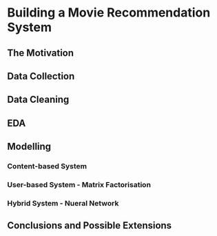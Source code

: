 # Building a Movie Recommendation System

## The Motivation

## Data Collection

## Data Cleaning

## EDA

## Modelling

### Content-based System

### User-based System - Matrix Factorisation

### Hybrid System - Nueral Network

## Conclusions and Possible Extensions
